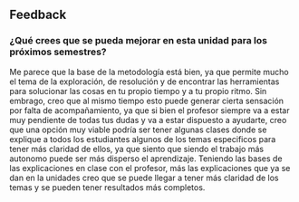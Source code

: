 ## Feedback  
### ¿Qué crees que se pueda mejorar en esta unidad para los próximos semestres?  

Me parece que la base de la metodología está bien, ya que permite mucho el tema de la exploración, de resolución y de encontrar las herramientas 
para solucionar las cosas en tu propio tiempo y a tu propio ritmo. Sin embrago, creo que al mismo tiempo esto puede generar cierta sensación por falta 
de acompañamiento, ya que si bien el profesor siempre va a estar muy pendiente de todas tus dudas y va a estar dispuesto a ayudarte, creo que una 
opción muy viable podría ser tener algunas clases donde se explique a todos los estudiantes algunos de los temas especificos para tener más 
claridad de ellos, ya que siento que siendo el trabajo más autonomo puede ser más disperso el aprendizaje. Teniendo las bases de las explicaciones
en clase con el profesor, más las explicaciones que ya se dan en la unidades creo que se puede llegar a tener más claridad de los temas y se 
pueden tener resultados más completos. 
